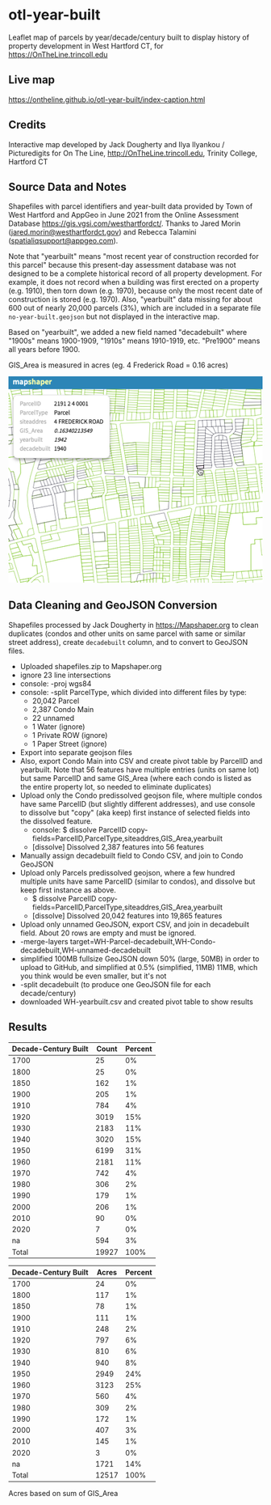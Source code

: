 # otl-year-built
Leaflet map of parcels by year/decade/century built to display history of property development in West Hartford CT, for https://OnTheLine.trincoll.edu

## Live map
https://ontheline.github.io/otl-year-built/index-caption.html

## Credits
Interactive map developed by Jack Dougherty and Ilya Ilyankou / Picturedigits for On The Line, http://OnTheLine.trincoll.edu, Trinity College, Hartford CT

## Source Data and Notes
Shapefiles with parcel identifiers and year-built data provided by Town of West Hartford and AppGeo in June 2021 from the Online Assessment Database https://gis.vgsi.com/westhartfordct/. Thanks to Jared Morin (jared.morin@westhartfordct.gov) and Rebecca Talamini (spatialiqsupport@appgeo.com).

Note that "yearbuilt" means "most recent year of construction recorded for this parcel" because this present-day assessment database was not designed to be a complete historical record of all property development. For example, it does not record when a building was first erected on a property (e.g. 1910), then torn down  (e.g. 1970), because only the most recent date of construction is stored (e.g. 1970). Also, "yearbuilt" data missing for about 600 out of nearly 20,000 parcels (3%), which are included in a separate file `no-year-built.geojson` but not displayed in the interactive map.

Based on "yearbuilt", we added a new field named "decadebuilt" where "1900s" means 1900-1909, "1910s" means 1910-1919, etc. "Pre1900" means all years before 1900.

GIS_Area is measured in acres (eg. 4 Frederick Road = 0.16 acres)

![screenshot](wh-screenshot.png)

## Data Cleaning and GeoJSON Conversion
Shapefiles processed by Jack Dougherty in https://Mapshaper.org to clean duplicates (condos and other units on same parcel with same or similar street address), create `decadebuilt` column, and to convert to GeoJSON files.

- Uploaded shapefiles.zip to Mapshaper.org
- ignore 23 line intersections
- console: -proj wgs84
- console: -split ParcelType, which divided into different files by type:
  - 20,042 Parcel
  - 2,387 Condo Main
  - 22 unnamed
  - 1 Water (ignore)
  - 1 Private ROW (ignore)
  - 1 Paper Street (ignore)
- Export into separate geojson files
- Also, export Condo Main into CSV and create pivot table by ParcelID and yearbuilt. Note that 56 features have multiple entries (units on same lot) but same ParcelID and same GIS_Area (where each condo is listed as the entire property lot, so needed to eliminate duplicates)
- Upload only the Condo predissolved geojson file, where multiple condos have same ParcelID (but slightly different addresses), and use console to dissolve but "copy" (aka keep) first instance of selected fields into the dissolved feature.
  - console: $ dissolve ParcelID copy-fields=ParcelID,ParcelType,siteaddres,GIS_Area,yearbuilt
  - [dissolve] Dissolved 2,387 features into 56 features
- Manually assign decadebuilt field to Condo CSV, and join to Condo GeoJSON
- Upload only Parcels predissolved geojson, where a few hundred multiple units have same ParcelID (similar to condos), and dissolve but keep first instance as above.
  - $ dissolve ParcelID copy-fields=ParcelID,ParcelType,siteaddres,GIS_Area,yearbuilt
  - [dissolve] Dissolved 20,042 features into 19,865 features
- Upload only unnamed GeoJSON, export CSV, and join in decadebuilt field. About 20 rows are empty and must be ignored.
- -merge-layers target=WH-Parcel-decadebuilt,WH-Condo-decadebuilt,WH-unnamed-decadebuilt
- simplified 100MB fullsize GeoJSON down 50% (large, 50MB) in order to upload to GitHub, and simplified at 0.5% (simplified, 11MB) 11MB, which you think would be even smaller, but it's not
- -split decadebuilt (to produce one GeoJSON file for each decade/century)
- downloaded WH-yearbuilt.csv and created pivot table to show results

## Results

| Decade-Century Built | Count | Percent |
|----------------------|-------|---------|
| 1700                 | 25    | 0%      |
| 1800                 | 25    | 0%      |
| 1850                 | 162   | 1%      |
| 1900                 | 205   | 1%      |
| 1910                 | 784   | 4%      |
| 1920                 | 3019  | 15%     |
| 1930                 | 2183  | 11%     |
| 1940                 | 3020  | 15%     |
| 1950                 | 6199  | 31%     |
| 1960                 | 2181  | 11%     |
| 1970                 | 742   | 4%      |
| 1980                 | 306   | 2%      |
| 1990                 | 179   | 1%      |
| 2000                 | 206   | 1%      |
| 2010                 | 90    | 0%      |
| 2020                 | 7     | 0%      |
| na                   | 594   | 3%      |
| Total                | 19927 | 100%    |


| Decade-Century Built | Acres | Percent |
|----------------------|-------|---------|
| 1700                 | 24    | 0%      |
| 1800                 | 117   | 1%      |
| 1850                 | 78    | 1%      |
| 1900                 | 111   | 1%      |
| 1910                 | 248   | 2%      |
| 1920                 | 797   | 6%      |
| 1930                 | 810   | 6%      |
| 1940                 | 940   | 8%      |
| 1950                 | 2949  | 24%     |
| 1960                 | 3123  | 25%     |
| 1970                 | 560   | 4%      |
| 1980                 | 309   | 2%      |
| 1990                 | 172   | 1%      |
| 2000                 | 407   | 3%      |
| 2010                 | 145   | 1%      |
| 2020                 | 3     | 0%      |
| na                   | 1721  | 14%     |
| Total                | 12517 | 100%    |

Acres based on sum of GIS_Area
